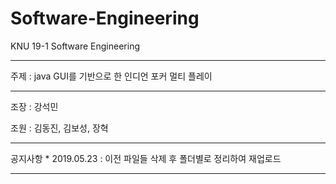 # Software-Engineering
KNU 19-1 Software Engineering

***************************************************************

주제 : java GUI를 기반으로 한 인디언 포커 멀티 플레이

***************************************************************

조장 : 강석민

조원 : 김동진, 김보성, 장혁

***************************************************************
공지사항
*
2019.05.23 : 이전 파일들 삭제 후 폴더별로 정리하여 재업로드
***************************************************************
